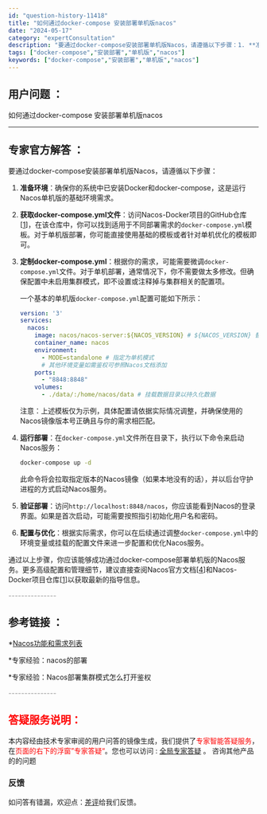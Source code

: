 ```yaml
---
id: "question-history-11418"
title: "如何通过docker-compose 安装部署单机版nacos"
date: "2024-05-17"
category: "expertConsultation"
description: "要通过docker-compose安装部署单机版Nacos，请遵循以下步骤：1. **准备环境**：确保你的系统中已安装Docker和docker-compose，这是运行Nacos单机版的基础环境需求。2. **获取docker-compose.yml文件**：访问Nacos-Docker项目的G"
tags: ["docker-compose","安装部署","单机版","nacos"]
keywords: ["docker-compose","安装部署","单机版","nacos"]
---
```


## 用户问题 ： 
 如何通过docker-compose 安装部署单机版nacos  

---------------
## 专家官方解答 ：

要通过docker-compose安装部署单机版Nacos，请遵循以下步骤：

1. **准备环境**：确保你的系统中已安装Docker和docker-compose，这是运行Nacos单机版的基础环境需求。

2. **获取docker-compose.yml文件**：访问Nacos-Docker项目的GitHub仓库[[1](https://github.com/nacos-group/nacos-docker)]，在该仓库中，你可以找到适用于不同部署需求的`docker-compose.yml`模板。对于单机版部署，你可能直接使用基础的模板或者针对单机优化的模板即可。

3. **定制docker-compose.yml**：根据你的需求，可能需要微调`docker-compose.yml`文件。对于单机部署，通常情况下，你不需要做太多修改。但确保配置中未启用集群模式，即不设置或注释掉与集群相关的配置项。

    一个基本的单机版`docker-compose.yml`配置可能如下所示：
    ```yaml
    version: '3'
    services:
      nacos:
        image: nacos/nacos-server:${NACOS_VERSION} # ${NACOS_VERSION} 替换为你想要部署的Nacos版本号
        container_name: nacos
        environment:
          - MODE=standalone # 指定为单机模式
          # 其他环境变量如需鉴权可参照Nacos文档添加
        ports:
          - "8848:8848"
        volumes:
          - ./data/:/home/nacos/data # 挂载数据目录以持久化数据
    ```
    注意：上述模板仅为示例，具体配置请依据实际情况调整，并确保使用的Nacos镜像版本号正确且与你的需求相匹配。

4. **运行部署**：在`docker-compose.yml`文件所在目录下，执行以下命令来启动Nacos服务：
    ```bash
    docker-compose up -d
    ```
    此命令将会拉取指定版本的Nacos镜像（如果本地没有的话），并以后台守护进程的方式启动Nacos服务。

5. **验证部署**：访问`http://localhost:8848/nacos`，你应该能看到Nacos的登录界面。如果是首次启动，可能需要按照指引初始化用户名和密码。

6. **配置与优化**：根据实际需求，你可以在后续通过调整`docker-compose.yml`中的环境变量或挂载的配置文件来进一步配置和优化Nacos服务。

通过以上步骤，你应该能够成功通过docker-compose部署单机版的Nacos服务。更多高级配置和管理细节，建议直接查阅Nacos官方文档[[4](https://nacos.io/docs/latest/guide/user/auth/)]和Nacos-Docker项目仓库[[1](https://github.com/nacos-group/nacos-docker)]以获取最新的指导信息。


<font color="#949494">---------------</font> 


## 参考链接 ：

*[Nacos功能和需求列表](https://nacos.io/docs/latest/archive/feature-list)
 
 *专家经验：nacos的部署 
 
 *专家经验：Nacos部署集群模式怎么打开鉴权 


 <font color="#949494">---------------</font> 
 


## <font color="#FF0000">答疑服务说明：</font> 

本内容经由技术专家审阅的用户问答的镜像生成，我们提供了<font color="#FF0000">专家智能答疑服务</font>，在<font color="#FF0000">页面的右下的浮窗”专家答疑“</font>。您也可以访问 : [全局专家答疑](https://answer.opensource.alibaba.com/docs/intro) 。 咨询其他产品的的问题

### 反馈
如问答有错漏，欢迎点：[差评](https://ai.nacos.io/user/feedbackByEnhancerGradePOJOID?enhancerGradePOJOId=13750)给我们反馈。
